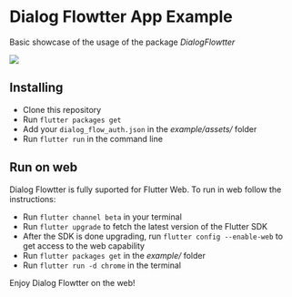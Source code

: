 # Dialog Flowtter App Example

Basic showcase of the usage of the package _DialogFlowtter_

<img src="./assets/example.jpg">

## Installing

- Clone this repository
- Run `flutter packages get`
- Add your `dialog_flow_auth.json` in the _example/assets/_ folder
- Run `flutter run` in the command line

## Run on web

Dialog Flowtter is fully suported for Flutter Web. To run in web follow the instructions:

- Run `flutter channel beta` in your terminal
- Run `flutter upgrade` to fetch the latest version of the Flutter SDK
- After the SDK is done upgrading, run `flutter config --enable-web` to get access to the web capability
- Run `flutter packages get` in the _example/_ folder
- Run `flutter run -d chrome` in the terminal

Enjoy Dialog Flowtter on the web!
